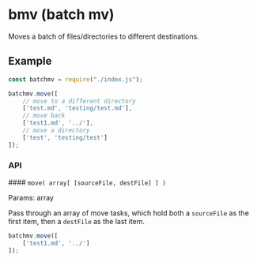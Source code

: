 # bmv (batch mv)

Moves a batch of files/directories to different destinations.

## Example

```javascript
const batchmv = require("./index.js");

batchmv.move([
    // move to a different directory
    ['test.md', 'testing/test.md'],
    // move back
    ['test1.md', '../'],
    // move a directory
    ['test', 'testing/test']
]);
```

### API

#### ```move( array[ [sourceFile, destFile] ] )```

Params: array

Pass through an array of move tasks, which hold both a ```sourceFile``` as the first item, then a ```destFile``` as the last item.

```javascript
batchmv.move([
    ['test1.md', '../']
]);
```
